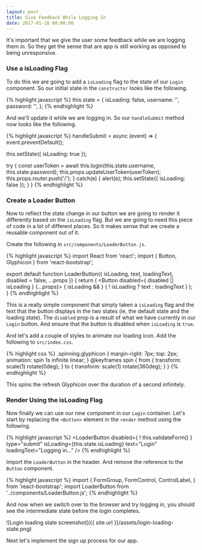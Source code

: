 ```yaml
---
layout: post
title: Give Feedback While Logging In
date: 2017-01-18 00:00:00
---
```


It's important that we give the user some feedback while we are logging them in. So they get the sense that are app is still working as opposed to being unresponsive.

### Use a isLoading Flag

To do this we are going to add a `isLoading` flag to the state of our `Login` component. So our initial state in the `constructor` looks like the following.

{% highlight javascript %}
this.state = {
  isLoading: false,
  username: '',
  password: '',
};
{% endhighlight %}

And we'll update it while we are logging in. So our `handleSubmit` method now looks like the following.

{% highlight javascript %}
handleSubmit = async (event) => {
  event.preventDefault();

  this.setState({ isLoading: true });

  try {
    const userToken = await this.login(this.state.username, this.state.password);
    this.props.updateUserToken(userToken);
    this.props.router.push('/');
  }
  catch(e) {
    alert(e);
    this.setState({ isLoading: false });
  }
}
{% endhighlight %}

### Create a Loader Button

Now to reflect the state change in our button we are going to render it differently based on the `isLoading` flag. But we are going to need this piece of code in a lot of different places. So it makes sense that we create a reusable component out of it.

Create the following in `src/components/LoaderButton.js`.

{% highlight javascript %}
import React from 'react';
import { Button, Glyphicon } from 'react-bootstrap';

export default function LoaderButton({ isLoading, text, loadingText, disabled = false, ...props }) {
  return (
    <Button disabled={ disabled || isLoading } {...props}>
      { isLoading && <Glyphicon glyph="refresh" className="spinning" /> }
      { ! isLoading ? text : loadingText }
    </Button>
  );
}
{% endhighlight %}

This is a really simple component that simply taken a `isLoading` flag and the text that the button displays in the two states (ie, the default state and the loading state). The `disabled` prop is a result of what we have currently in our `Login` button. And ensure that the button is disabled when `isLoading` is `true`.

And let's add a couple of styles to animate our loading icon. Add the following to `src/index.css`.

{% highlight css %}
.spinning.glyphicon {
  margin-right: 7px;
  top: 2px;
  animation: spin 1s infinite linear;
}
@keyframes spin {
  from { transform: scale(1) rotate(0deg); }
  to { transform: scale(1) rotate(360deg); }
}
{% endhighlight %}

This spins the refresh Glyphicon over the duration of a second infinitely.

### Render Using the isLoading Flag

Now finally we can use our new component in our `Login` container. Let's start by replacing the `<Button>` element in the `render` method using the following.

{% highlight javascript %}
<LoaderButton
  disabled={ ! this.validateForm() }
  type="submit"
  isLoading={this.state.isLoading}
  text="Login"
  loadingText="Logging in…" />
{% endhighlight %}

Import the `LoaderButton` in the header. And remove the reference to the `Button` component.

{% highlight javascript %}
import {
  FormGroup,
  FormControl,
  ControlLabel,
} from 'react-bootstrap';
import LoaderButton from '../components/LoaderButton.js';
{% endhighlight %}

And now when we switch over to the browser and try logging in, you should see the intermediate state before the login completes.

![Login loading state screenshot]({{ site.url }}/assets/login-loading-state.png)

Next let's implement the sign up process for our app.

